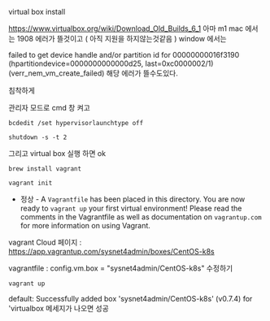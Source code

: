 virtual box install

https://www.virtualbox.org/wiki/Download_Old_Builds_6_1
아마 m1 mac 에서는 1908 에러가 뜰것이고 ( 아직 지원을 하지않는것같음 )
window 에서는


failed to get device handle and/or partition id for 00000000016f3190 (hpartitiondevice=0000000000000d25, last=0xc0000002/1) (verr_nem_vm_create_failed)
해당 에러가 뜰수도있다.

침착하게 


관리자 모드로 cmd 창 켜고

```
bcdedit /set hypervisorlaunchtype off

```


```
shutdown -s -t 2
```

그리고 virtual box 실행 하면 ok

```
brew install vagrant
```




```
vagrant init
```
- 정상 - 
A `Vagrantfile` has been placed in this directory. You are now
ready to `vagrant up` your first virtual environment! Please read
the comments in the Vagrantfile as well as documentation on
`vagrantup.com` for more information on using Vagrant.


vagrant Cloud 페이지 :  https://app.vagrantup.com/sysnet4admin/boxes/CentOS-k8s

vagrantfile :   config.vm.box = "sysnet4admin/CentOS-k8s" 수정하기 

```
vagrant up
```
default: Successfully added box 'sysnet4admin/CentOS-k8s' (v0.7.4) for 'virtualbox 메세지가 나오면 성공





